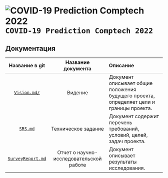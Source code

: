 # ![COVID-19 Prediction Comptech 2022](https://via.placeholder.com/15/889eff/000000?text=+) `COVID-19 Prediction Comptech 2022`

## Документация

| **Название в git**  | **Название документа**  | **Описание** |
|:-------------: |:---------------:| :-------------|
| [`Vision.md/`](https://github.com/comptech-winter-school/covid19-prediction/blob/main/docs/Vision.md)    | Видение | Документ описывает общие положения будущего проекта, определяет цели и границы проекта.    |
| [`SRS.md`](https://github.com/comptech-winter-school/covid19-prediction/blob/main/docs/SRS.md)      | Техническое задание        |     Документ содержит перечень требований, условий, целей, задач проекта.   |
| [`SurveyReport.md`](https://github.com/comptech-winter-school/covid19-prediction/blob/main/docs/SurveyReport.md) | Отчет о научно-исследовательской работе        |  Документ описывает результаты исследования.|
